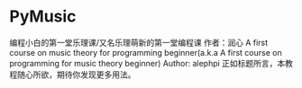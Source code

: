 # PyMusic
编程小白的第一堂乐理课/又名乐理萌新的第一堂编程课 作者：润心
A first course on music theory for programming beginner(a.k.a A first course on programming for music theory beginner) Author: alephpi
正如标题所言，本教程随心所欲，期待你发现更多用法。
